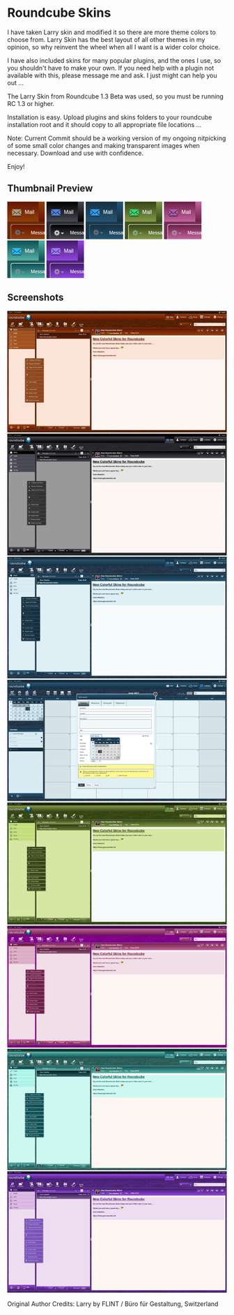 # Roundcube Skins
I have taken Larry skin and modified it so there are more theme colors to choose from. Larry Skin has the best layout of all other themes in my opinion, so why reinvent the wheel when all I want is a wider color choice.

I have also included skins for many popular plugins, and the ones I use, so you shouldn't have to make your own. If you need help with a plugin not available with this, please message me and ask. I just might can help you out ... 

The Larry Skin from Roundcube 1.3 Beta was used, so you must be running RC 1.3 or higher.

Installation is easy. Upload plugins and skins folders to your roundcube installation root and it should copy to all appropriate file locations ... 

Note: Current Commit should be a working version of my ongoing nitpicking of some small color changes and making transparent images when necessary. Download and use with confidence.


Enjoy!

Thumbnail Preview
-----------

![Alt text](/skins/autumn-larry/thumbnail.png?raw=true "Autumn Larry")
![Alt text](/skins/black-larry/thumbnail.png?raw=true "Black Larry")
![Alt text](/skins/blue-larry/thumbnail.png?raw=true "Blue Larry")
![Alt text](/skins/green-larry/thumbnail.png?raw=true "Green Larry")
![Alt text](/skins/pink-larry/thumbnail.png?raw=true "Pink Larry")
![Alt text](/skins/teal-larry/thumbnail.png?raw=true "Teal Larry")
![Alt text](/skins/violet-larry/thumbnail.png?raw=true "Violet Larry")


Screenshots
-----------

![Alt text](/do_not_upload/autumn-mail.png?raw=true "Autumn Larry")
![Alt text](/do_not_upload/black-mail.png?raw=true "Black Larry")
![Alt text](/do_not_upload/blue-mail.png?raw=true "Blue Larry")
![Alt text](/do_not_upload/blue-cal.png?raw=true "Blue Larry Calendar")
![Alt text](/do_not_upload/green-mail.png?raw=true "Green Larry")
![Alt text](/do_not_upload/pink-mail.png?raw=true "Pink Larry")
![Alt text](/do_not_upload/teal-mail.png?raw=true "Teal Larry")
![Alt text](/do_not_upload/violet-mail.png?raw=true "Violet Larry")


Original Author Credits:
Larry
by FLINT / Büro für Gestaltung, Switzerland
